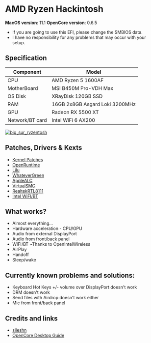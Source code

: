 # AMD Ryzen Hackintosh

**MacOS version**:  11.1
**OpenCore version**: 0.6.5

* If you are going to use this EFI, please change the SMBIOS data. 
* I have no responsibility for any problems that may occur with your setup.

## Specification

| Component        | Model                                  |
| ---------------- | -------------------------------------- |
| CPU              | AMD Ryzen 5 1600AF                     |
| MotherBoard      | MSI B450M Pro-VDH Max                  |
| OS Disk          | XRayDisk 120GB SSD                     |
| RAM              | 16GB 2x8GB Asgard Loki 3200MHz         |
| GPU              | Radeon RX 5500 XT                      |
| Network/BT card  | Intel WiFi 6 AX200                     |

[![big_sur_ryzentosh](https://i.postimg.cc/wTMSL5rS/big-sur-ryzentosh.png)](https://postimg.cc/svF6RWsc)

## Patches, Drivers & Kexts

* [Kernel Patches](https://github.com/AMD-OSX/AMD_Vanilla)
* [OpenRuntime](https://github.com/acidanthera/OpenCorePkg)
* [Lilu](https://github.com/acidanthera/Lilu)
* [WhateverGreen](https://github.com/acidanthera/WhateverGreen)
* [AppleALC](https://github.com/acidanthera/AppleALC)
* [VirtualSMC](https://github.com/acidanthera/VirtualSMC)
* [RealtekRTL8111](https://github.com/Mieze/RTL8111_driver_for_OS_X)
* [Intel WiFI/BT](https://dortania.github.io/OpenCore-Install-Guide/ktext.html#wifi-and-bluetooth)


## What works?

* Almost everything...
* Hardware acceleration - CPU/GPU
* Audio from external DisplayPort
* Audio from front/back panel
* WIFI/BT ~Thanks to OpenIntelWireless
* AirPlay
* Handoff 
* Sleep/wake

## Currently known problems and solutions:

* Keyboard Hot Keys +/- volume over DisplayPort doesn't work
* DRM doesn't work
* Send files with Airdrop doesn't work either
* Mic from front/back panel

## Credits and links

* [sileshn](https://github.com/sileshn/Ryzentosh)
* [OpenCore Desktop Guide](https://dortania.github.io/OpenCore-Install-Guide/)

